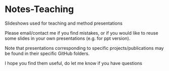 # Notes-Teaching
Slideshows used for teaching and method presentations

Please email/contact me if you find mistakes, or if you would like to reuse some slides in your own presentations (e.g. for ppt version).

Note that presentations corresponding to specific projects/publications may be found in their specific GitHub folders.

I hope you find them useful, do let me know if you have questions
 